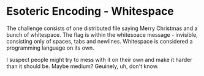 # Esoteric Encoding - Whitespace

The challenge consists of one distributed file saying Merry Christmas and a bunch of whitespace.
The flag is within the whitesoace message - invisible, consisting only of spaces, tabs and newlines. Whitespace is considered a programming language on its own. 

I suspect people might try to mess with it on their own and make it harder than it should be. Maybe medium? Geuinely, uh, don't know.
